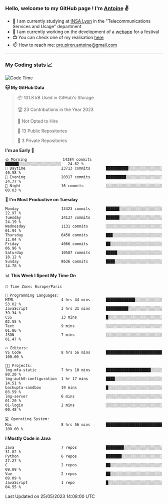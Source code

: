 ### Hello, welcome to my GitHub page ! I'm [Antoine](https://github.com/AntoinePiron) ✌️

- 🌱 I am currently studying at [INSA Lyon](https://www.insa-lyon.fr) in the "Telecommunications Services and Usage" department
- 🔭 I am currently working on the development of a [webapp](https://github.com/24HeuresINSA/Overbookd) for a festival
- 📺 You can check one of my realisation [here](https://astustc.fr)
- 📫 How to reach me: [pro.piron.antoine@gmail.com](mailto:pro.piron.antoine@gmail.com)

---

### My Coding stats 📈
<!--START_SECTION:waka-->
![Code Time](http://img.shields.io/badge/Code%20Time-131%20hrs%2032%20mins-blue)

**🐱 My GitHub Data** 

> 📦 101.8 kB Used in GitHub's Storage 
 > 
> 🏆 23 Contributions in the Year 2023
 > 
> 🚫 Not Opted to Hire
 > 
> 📜 13 Public Repositories 
 > 
> 🔑 3 Private Repositories 
 > 
**I'm an Early 🐤** 

```text
🌞 Morning                14384 commits       ██████░░░░░░░░░░░░░░░░░░░   24.62 % 
🌆 Daytime                23713 commits       ██████████░░░░░░░░░░░░░░░   40.58 % 
🌃 Evening                20317 commits       █████████░░░░░░░░░░░░░░░░   34.77 % 
🌙 Night                  16 commits          ░░░░░░░░░░░░░░░░░░░░░░░░░   00.03 % 
```
📅 **I'm Most Productive on Tuesday** 

```text
Monday                   13423 commits       ██████░░░░░░░░░░░░░░░░░░░   22.97 % 
Tuesday                  14137 commits       ██████░░░░░░░░░░░░░░░░░░░   24.19 % 
Wednesday                1131 commits        ░░░░░░░░░░░░░░░░░░░░░░░░░   01.94 % 
Thursday                 6450 commits        ███░░░░░░░░░░░░░░░░░░░░░░   11.04 % 
Friday                   4066 commits        ██░░░░░░░░░░░░░░░░░░░░░░░   06.96 % 
Saturday                 10587 commits       █████░░░░░░░░░░░░░░░░░░░░   18.12 % 
Sunday                   8636 commits        ████░░░░░░░░░░░░░░░░░░░░░   14.78 % 
```


📊 **This Week I Spent My Time On** 

```text
🕑︎ Time Zone: Europe/Paris

💬 Programming Languages: 
HTML                     4 hrs 44 mins       █████████████░░░░░░░░░░░░   53.02 % 
JavaScript               3 hrs 31 mins       ██████████░░░░░░░░░░░░░░░   39.34 % 
CSS                      13 mins             █░░░░░░░░░░░░░░░░░░░░░░░░   02.55 % 
Text                     9 mins              ░░░░░░░░░░░░░░░░░░░░░░░░░   01.86 % 
JSON                     7 mins              ░░░░░░░░░░░░░░░░░░░░░░░░░   01.47 % 

🔥 Editors: 
VS Code                  8 hrs 56 mins       █████████████████████████   100.00 % 

🐱‍💻 Projects: 
lmg-mfa-static           7 hrs 10 mins       ████████████████████░░░░░   80.20 % 
lmg-auth0-configuration  1 hr 17 mins        ████░░░░░░░░░░░░░░░░░░░░░   14.51 % 
backupta-sandbox         19 mins             █░░░░░░░░░░░░░░░░░░░░░░░░   03.59 % 
lmg-server               6 mins              ░░░░░░░░░░░░░░░░░░░░░░░░░   01.20 % 
01-login                 2 mins              ░░░░░░░░░░░░░░░░░░░░░░░░░   00.48 % 

💻 Operating System: 
Mac                      8 hrs 56 mins       █████████████████████████   100.00 % 
```

**I Mostly Code in Java** 

```text
Java                     7 repos             ████████░░░░░░░░░░░░░░░░░   31.82 % 
Python                   6 repos             ███████░░░░░░░░░░░░░░░░░░   27.27 % 
C                        2 repos             ██░░░░░░░░░░░░░░░░░░░░░░░   09.09 % 
Vue                      2 repos             ██░░░░░░░░░░░░░░░░░░░░░░░   09.09 % 
JavaScript               1 repo              █░░░░░░░░░░░░░░░░░░░░░░░░   04.55 % 
```




 Last Updated on 25/05/2023 14:08:00 UTC
<!--END_SECTION:waka-->
